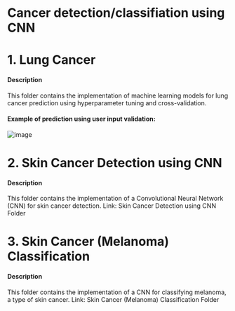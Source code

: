 # Cancer detection/classifiation using CNN
 

# 1. Lung Cancer
   
#### Description
This folder contains the implementation of machine learning models for lung cancer prediction using hyperparameter tuning and cross-validation.

#### Example of prediction using user input validation:
![image](https://github.com/user-attachments/assets/ee8a065a-a395-408c-8803-f1bc8cc87586)


# 2. Skin Cancer Detection using CNN
#### Description
This folder contains the implementation of a Convolutional Neural Network (CNN) for skin cancer detection.
Link: Skin Cancer Detection using CNN Folder


# 3. Skin Cancer (Melanoma) Classification
#### Description
This folder contains the implementation of a CNN for classifying melanoma, a type of skin cancer.
Link: Skin Cancer (Melanoma) Classification Folder
